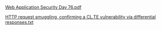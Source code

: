 [Web Application Security Day 76.pdf](https://github.com/fengsujie/Web-Application-Security-Day-76/files/9994522/Web.Application.Security.Day.76.pdf)



[HTTP request smuggling, confirming a CL.TE vulnerability via differential responses.txt](https://github.com/fengsujie/Web-Application-Security-Day-76/files/9994523/HTTP.request.smuggling.confirming.a.CL.TE.vulnerability.via.differential.responses.txt)
